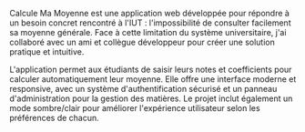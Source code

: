 Calcule Ma Moyenne est une application web développée pour répondre à un besoin concret rencontré à l'IUT : l'impossibilité de consulter facilement sa moyenne générale. Face à cette limitation du système universitaire, j'ai collaboré avec un ami et collègue développeur pour créer une solution pratique et intuitive.

L'application permet aux étudiants de saisir leurs notes et coefficients pour calculer automatiquement leur moyenne. Elle offre une interface moderne et responsive, avec un système d'authentification sécurisé et un panneau d'administration pour la gestion des matières. Le projet inclut également un mode sombre/clair pour améliorer l'expérience utilisateur selon les préférences de chacun.
